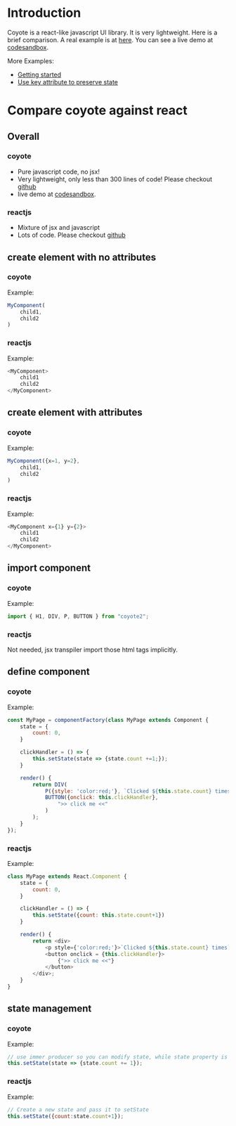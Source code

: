 # Introduction

Coyote is a react-like javascript UI library. It is very lightweight. Here is a brief comparison. A real example is at [here](https://github.com/stonezhong/coyote/tree/main/examples/basic-01). You can see a live demo at [codesandbox](https://codesandbox.io/s/autumn-darkness-qbx0zh?file=/src/index.js).

More Examples:
* [Getting started](https://codesandbox.io/s/autumn-darkness-qbx0zh?file=/src/index.js)
* [Use key attribute to preserve state](https://codesandbox.io/s/icy-sun-xwfcc1?file=/src/index.js)

# Compare coyote against react
## Overall
### coyote
* Pure javascript code, no jsx!
* Very lightweight, only less than 300 lines of code! Please checkout [github](https://github.com/stonezhong/coyote)
* live demo at [codesandbox](https://codesandbox.io/s/autumn-darkness-qbx0zh?file=/src/index.js).
### reactjs
* Mixture of jsx and javascript
* Lots of code. Please checkout [github](https://github.com/facebook/react)

## create element with no attributes
### coyote
Example:
```javascript
MyComponent(
    child1, 
    child2
)
```
### reactjs
Example:
```javascript
<MyComponent>
    child1
    child2
</MyComponent>
```

## create element with attributes
### coyote
Example:
```javascript
MyComponent({x=1, y=2}, 
    child1, 
    child2
)
```
### reactjs
Example:
```javascript
<MyComponent x={1} y={2}>
    child1
    child2
</MyComponent>
```

## import component
### coyote
Example:
```javascript
import { H1, DIV, P, BUTTON } from "coyote2";
```
### reactjs
Not needed, jsx transpiler import those html tags implicitly.

## define component
### coyote
Example:
```javascript
const MyPage = componentFactory(class MyPage extends Component {
    state = {
        count: 0,
    }

    clickHandler = () => {
        this.setState(state => {state.count +=1;});
    }

    render() {
        return DIV(
            P({style: 'color:red;'}, `Clicked ${this.state.count} times`),
            BUTTON({onclick: this.clickHandler}, 
                ">> click me <<"
            )
        );
    }
});
```

### reactjs
Example:
```javascript
class MyPage extends React.Component {
    state = {
        count: 0,
    }

    clickHandler = () => {
        this.setState({count: this.state.count+1})
    }

    render() {
        return <div>
            <p style={'color:red;'}>`Clicked ${this.state.count} times`</p>,
            <button onclick = {this.clickHandler}>
                {">> click me <<"}
            </button>
        </div>;
    }
}
```

## state management
### coyote
Example:
```javascript
// use immer producer so you can modify state, while state property is still immutable
this.setState(state => {state.count += 1});
```

### reactjs
Example:
```javascript
// Create a new state and pass it to setState
this.setState({count:state.count+1});
```
